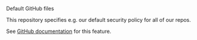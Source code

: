 Default GitHub files

This repository specifies e.g. our default security policy for all of our repos.

See
[GitHub documentation](https://docs.github.com/en/communities/setting-up-your-project-for-healthy-contributions/creating-a-default-community-health-file)
for this feature.

